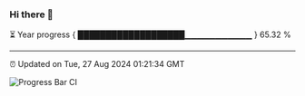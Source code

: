 ### Hi there 👋

⏳ Year progress { ███████████████████▁▁▁▁▁▁▁▁▁▁▁ } 65.32 %

---

⏰ Updated on Tue, 27 Aug 2024 01:21:34 GMT

![Progress Bar CI](https://github.com/liununu/liununu/workflows/Progress%20Bar%20CI/badge.svg)
